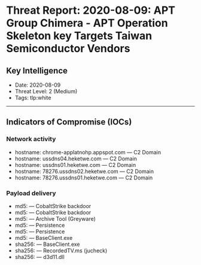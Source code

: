 # Threat Report: 2020-08-09: APT Group Chimera - APT Operation Skeleton key Targets Taiwan Semiconductor Vendors


## Key Intelligence
* Date: 2020-08-09
* Threat Level: 2 (Medium)
* Tags: tlp:white

---

## Indicators of Compromise (IOCs)
### Network activity
* hostname: chrome-applatnohp.appspot.com — C2 Domain
* hostname: ussdns04.heketwe.com — C2 Domain
* hostname: ussdns01.heketwe.com — C2 Domain
* hostname: 78276.ussdns02.heketwe.com — C2 Domain
* hostname: 78276.ussdns01.heketwe.com — C2 Domain

### Payload delivery
* md5: <md5> — CobaltStrike backdoor
* md5: <md5> — CobaltStrike backdoor
* md5: <md5> — Archive Tool (Greyware)
* md5: <md5> — Persistence
* md5: <md5> — Persistence
* md5: <md5> — BaseClient.exe
* sha256: <sha256> — BaseClient.exe
* sha256: <sha256> — RecordedTV.ms (jucheck)
* sha256: <sha256> — d3d11.dll
